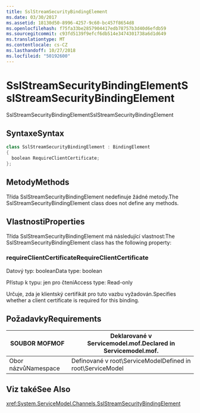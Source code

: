 ```yaml
---
title: SslStreamSecurityBindingElement
ms.date: 03/30/2017
ms.assetid: 18130d50-8996-4257-9c60-bc457f8654d8
ms.openlocfilehash: f75fa33be2857904417edb78757b3d40d6efdb59
ms.sourcegitcommit: c93fd5139f9efcf6db514e3474301738a6d1d649
ms.translationtype: MT
ms.contentlocale: cs-CZ
ms.lasthandoff: 10/27/2018
ms.locfileid: "50192600"
---
```

# <a name="sslstreamsecuritybindingelement"></a><span data-ttu-id="9720c-102">SslStreamSecurityBindingElement</span><span class="sxs-lookup"><span data-stu-id="9720c-102">SslStreamSecurityBindingElement</span></span>
<span data-ttu-id="9720c-103">SslStreamSecurityBindingElement</span><span class="sxs-lookup"><span data-stu-id="9720c-103">SslStreamSecurityBindingElement</span></span>  
  
## <a name="syntax"></a><span data-ttu-id="9720c-104">Syntaxe</span><span class="sxs-lookup"><span data-stu-id="9720c-104">Syntax</span></span>  
  
```csharp
class SslStreamSecurityBindingElement : BindingElement  
{  
  boolean RequireClientCertificate;  
};  
```  
  
## <a name="methods"></a><span data-ttu-id="9720c-105">Metody</span><span class="sxs-lookup"><span data-stu-id="9720c-105">Methods</span></span>  
 <span data-ttu-id="9720c-106">Třída SslStreamSecurityBindingElement nedefinuje žádné metody.</span><span class="sxs-lookup"><span data-stu-id="9720c-106">The SslStreamSecurityBindingElement class does not define any methods.</span></span>  
  
## <a name="properties"></a><span data-ttu-id="9720c-107">Vlastnosti</span><span class="sxs-lookup"><span data-stu-id="9720c-107">Properties</span></span>  
 <span data-ttu-id="9720c-108">Třída SslStreamSecurityBindingElement má následující vlastnost:</span><span class="sxs-lookup"><span data-stu-id="9720c-108">The SslStreamSecurityBindingElement class has the following property:</span></span>  
  
### <a name="requireclientcertificate"></a><span data-ttu-id="9720c-109">requireClientCertificate</span><span class="sxs-lookup"><span data-stu-id="9720c-109">RequireClientCertificate</span></span>  
 <span data-ttu-id="9720c-110">Datový typ: boolean</span><span class="sxs-lookup"><span data-stu-id="9720c-110">Data type: boolean</span></span>  
  
 <span data-ttu-id="9720c-111">Přístup k typu: jen pro čtení</span><span class="sxs-lookup"><span data-stu-id="9720c-111">Access type: Read-only</span></span>  
  
 <span data-ttu-id="9720c-112">Určuje, zda je klientský certifikát pro tuto vazbu vyžadován.</span><span class="sxs-lookup"><span data-stu-id="9720c-112">Specifies whether a client certificate is required for this binding.</span></span>  
  
## <a name="requirements"></a><span data-ttu-id="9720c-113">Požadavky</span><span class="sxs-lookup"><span data-stu-id="9720c-113">Requirements</span></span>  
  
|<span data-ttu-id="9720c-114">SOUBOR MOF</span><span class="sxs-lookup"><span data-stu-id="9720c-114">MOF</span></span>|<span data-ttu-id="9720c-115">Deklarované v Servicemodel.mof.</span><span class="sxs-lookup"><span data-stu-id="9720c-115">Declared in Servicemodel.mof.</span></span>|  
|---------|-----------------------------------|  
|<span data-ttu-id="9720c-116">Obor názvů</span><span class="sxs-lookup"><span data-stu-id="9720c-116">Namespace</span></span>|<span data-ttu-id="9720c-117">Definované v root\ServiceModel</span><span class="sxs-lookup"><span data-stu-id="9720c-117">Defined in root\ServiceModel</span></span>|  
  
## <a name="see-also"></a><span data-ttu-id="9720c-118">Viz také</span><span class="sxs-lookup"><span data-stu-id="9720c-118">See Also</span></span>  
 <xref:System.ServiceModel.Channels.SslStreamSecurityBindingElement>
